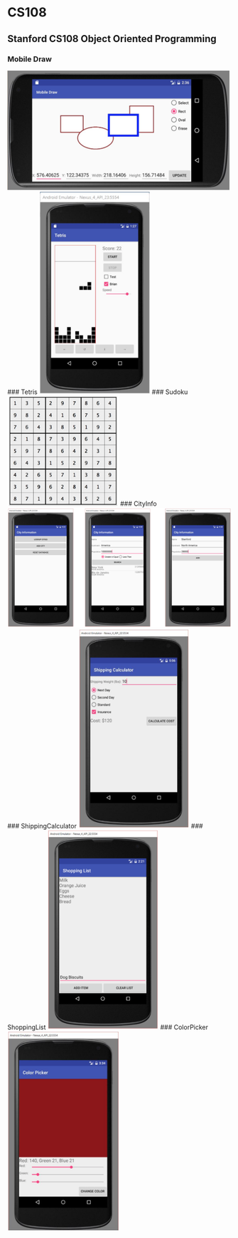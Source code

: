# CS108
## Stanford CS108 Object Oriented Programming
### Mobile Draw
<img src="pic/MobileDraw.png" width="500" alt="MobileDraw"/>
### Tetris
<img src="pic/Tetris.png" width="250" alt="Tetris"/>
### Sudoku
<img src="pic/Sudoku.png" width="250" alt="Sudoku"/>
### CityInfo
<img src="pic/CityInfo.png" width="800" alt="CityInfo"/>
### ShippingCalculator
<img src="pic/ShippingCalculator.png" width="250" alt="ShippingCalculator"/>
### ShoppingList
<img src="pic/ShoppingList.png" width="250" alt="ShoppingList"/>
### ColorPicker
<img src="pic/ColorPicker.png" width="250" alt="ColorPicker"/>

